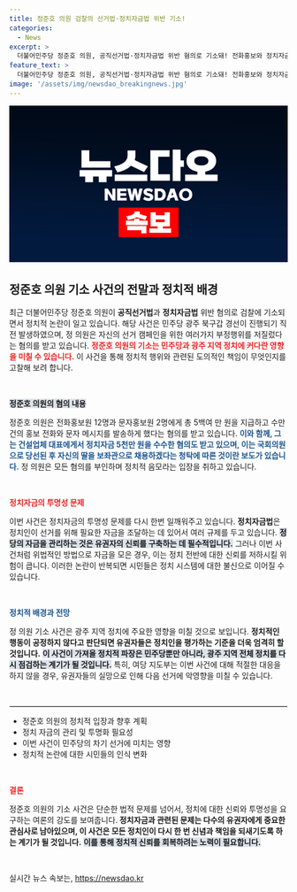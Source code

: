 ```yaml
---
title: 정준호 의원 검찰의 선거법·정치자금법 위반 기소!
categories:
  - News
excerpt: >
  더불어민주당 정준호 의원, 공직선거법·정치자금법 위반 혐의로 기소돼! 전화홍보와 정치자금 챙긴 의혹, 의원은 즉각 반박하지만 진실은? 클릭하세요!
feature_text: >
  더불어민주당 정준호 의원, 공직선거법·정치자금법 위반 혐의로 기소돼! 전화홍보와 정치자금 챙긴 의혹, 의원은 즉각 반박하지만 진실은? 클릭하세요!
image: '/assets/img/newsdao_breakingnews.jpg'
---
```


<p><img src="/assets/img/newsdao_breakingnews.jpg" alt="pcversion 속보" /></p>

<h2 data-ke-size="size26">정준호 의원 기소 사건의 전말과 정치적 배경</h2>

<p data-ke-size="size16">최근 더불어민주당 정준호 의원이 <b>공직선거법</b>과 <b>정치자금법</b> 위반 혐의로 검찰에 기소되면서 정치적 논란이 일고 있습니다. 해당 사건은 민주당 광주 북구갑 경선이 진행되기 직전 발생하였으며, 정 의원은 자신의 선거 캠페인을 위한 여러가지 부정행위를 저질렀다는 혐의를 받고 있습니다. <b><span style="color: #ee2323;">정준호 의원의 기소는 민주당과 광주 지역 정치에 커다란 영향을 미칠 수 있습니다.</span></b> 이 사건을 통해 정치적 행위와 관련된 도의적인 책임이 무엇인지를 고찰해 보려 합니다.</p>

<p data-ke-size="size16">&nbsp;</p>

<p><b><span style="background-color: #21538527;">정준호 의원의 혐의 내용</span></b></p>

<p data-ke-size="size16">정준호 의원은 전화홍보원 12명과 문자홍보원 2명에게 총 5백여 만 원을 지급하고 수만 건의 홍보 전화와 문자 메시지를 발송하게 했다는 혐의를 받고 있습니다. <b><span style="color: #1a5490;">이와 함께, 그는 건설업체 대표에게서 정치자금 5천만 원을 수수한 혐의도 받고 있으며, 이는 국회의원으로 당선된 후 자신의 딸을 보좌관으로 채용하겠다는 청탁에 따른 것이란 보도가 있습니다.</span></b> 정 의원은 모든 혐의를 부인하며 정치적 음모라는 입장을 취하고 있습니다.</p>

<p data-ke-size="size16">&nbsp;</p>

<p><b><span style="color: #ee2323;">정치자금의 투명성 문제</span></b></p>

<p data-ke-size="size16">이번 사건은 정치자금의 투명성 문제를 다시 한번 일깨워주고 있습니다. <b>정치자금법</b>은 정치인이 선거를 위해 필요한 자금을 조달하는 데 있어서 여러 규제를 두고 있습니다. <b><span style="background-color: #21538527;">정당의 자금을 관리하는 것은 유권자의 신뢰를 구축하는 데 필수적입니다.</span></b> 그러나 이번 사건처럼 위법적인 방법으로 자금을 모은 경우, 이는 정치 전반에 대한 신뢰를 저하시킬 위험이 큽니다. 이러한 논란이 반복되면 시민들은 정치 시스템에 대한 불신으로 이어질 수 있습니다.</p>

<p data-ke-size="size16">&nbsp;</p>

<p><b><span style="color: #1a5490;">정치적 배경과 전망</span></b></p>

<p data-ke-size="size16">정 의원 기소 사건은 광주 지역 정치에 주요한 영향을 미칠 것으로 보입니다. <b>정치적인 행동이 공정하지 않다고 판단되면 유권자들은 정치인을 평가하는 기준을 더욱 엄격히 할 것입니다.</b> <b><span style="background-color: #21538527;">이 사건이 가져올 정치적 파장은 민주당뿐만 아니라, 광주 지역 전체 정치를 다시 점검하는 계기가 될 것입니다.</span></b> 특히, 여당 지도부는 이번 사건에 대해 적절한 대응을 하지 않을 경우, 유권자들의 실망으로 인해 다음 선거에 악영향을 미칠 수 있습니다.</p>

<p data-ke-size="size16">&nbsp;</p>

<hr style="border: 1px solid #ddd;"/>

<ul>
<li>정준호 의원의 정치적 입장과 향후 계획</li>
<li>정치 자금의 관리 및 투명화 필요성</li>
<li>이번 사건이 민주당의 차기 선거에 미치는 영향</li>
<li>정치적 논란에 대한 시민들의 인식 변화</li>
</ul>

<p data-ke-size="size16">&nbsp;</p>

<p><b><span style="color: #ee2323;">결론</span></b></p>

<p data-ke-size="size16">정준호 의원의 기소 사건은 단순한 법적 문제를 넘어서, 정치에 대한 신뢰와 투명성을 요구하는 여론의 강도를 보여줍니다.<b> 정치자금과 관련된 문제는 다수의 유권자에게 중요한 관심사로 남아있으며, 이 사건은 모든 정치인이 다시 한 번 신념과 책임을 되새기도록 하는 계기가 될 것입니다.</b> <b><span style="background-color: #21538527;">이를 통해 정치적 신뢰를 회복하려는 노력이 필요합니다.</span></b></p>

<p data-ke-size="size16">&nbsp;</p>
실시간 뉴스 속보는, <a href="https://newsdao.kr" rel="dofollow">https://newsdao.kr</a>


